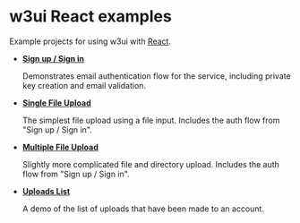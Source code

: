 # w3ui React examples

Example projects for using w3ui with [React](https://reactjs.org).

* [**Sign up / Sign in**](https://github.com/web3-storage/w3ui/tree/main/examples/react/sign-up-in)

    Demonstrates email authentication flow for the service, including private key creation and email validation.

* [**Single File Upload**](https://github.com/web3-storage/w3ui/tree/main/examples/react/file-upload)

    The simplest file upload using a file input. Includes the auth flow from "Sign up / Sign in".

* [**Multiple File Upload**](https://github.com/web3-storage/w3ui/tree/main/examples/react/multi-file-upload)

    Slightly more complicated file and directory upload. Includes the auth flow from "Sign up / Sign in".

* [**Uploads List**](https://github.com/web3-storage/w3ui/tree/main/examples/react/uploads-list)

    A demo of the list of uploads that have been made to an account.